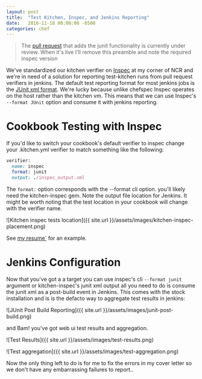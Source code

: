 ```yaml
---
layout: post
title:  "Test Kitchen, Inspec, and Jenkins Reporting"
date:   2016-11-18 00:00:00 -0500
categories: chef
---
```

> The [pull request](https://github.com/chef/inspec/pull/1304) that adds the
> junit functionality is currently under review.  When it's live I'll remove
> this preamble and note the required inspec version

We've standardized our kitchen verifier on
[Inspec](https://github.com/chef/inspec) at my corner of NCR and we're in need
of a solution for reporting test-kitchen runs from pull request verifiers in
jenkins. The default test reporting format for most jenkins jobs is the
[JUnit xml format](https://github.com/windyroad/JUnit-Schema). We're lucky
because unlike chefspec Inspec operates on the host rather than the kitchen vm.
This means that we can use Inspec's `--format JUnit` option and consume it with
jenkins reporting.

# Cookbook Testing with Inspec

If you'd like to switch your cookbook's default verifier to inspec change your
.kitchen.yml verifier to match something like the following:

```ruby
verifier:
  name: inspec
  format: junit
  output: ./inspec_output.xml
```

The `format:` option corresponds with the --format cli option. you'll likely
need the kitchen-inspec gem. Note the output file location for Jenkins. It might
be worth noting that the test location in your cookbook will change with the
verifier name.

![Kitchen inspec tests location]({{ site.url }}/assets/images/kitchen-inspec-placement.png)

See [my resume´](https://github.com/jkerry/CookbookResume) for an example.

# Jenkins Configuration

Now that you've got a a target you can use inspec's cli `--format junit` argument
or kitchen-inspec's junit xml output all you need to do is consume the junit xml
as a post-build event in Jenkins.  This comes with the stock installation and is
is the defacto way to aggregate test results in jenkins:

![JUnit Post Build Reporting]({{ site.url }}/assets/images/junit-post-build.png)

and Bam! you've got web ui test results and aggregation.

![Test Results]({{ site.url }}/assets/images/test-results.png)

![Test aggregation]({{ site.url }}/assets/images/test-aggregation.png)

Now the only thing left to do is for me to fix the errors in my cover letter so
we don't have any embarrassing failures to report..
